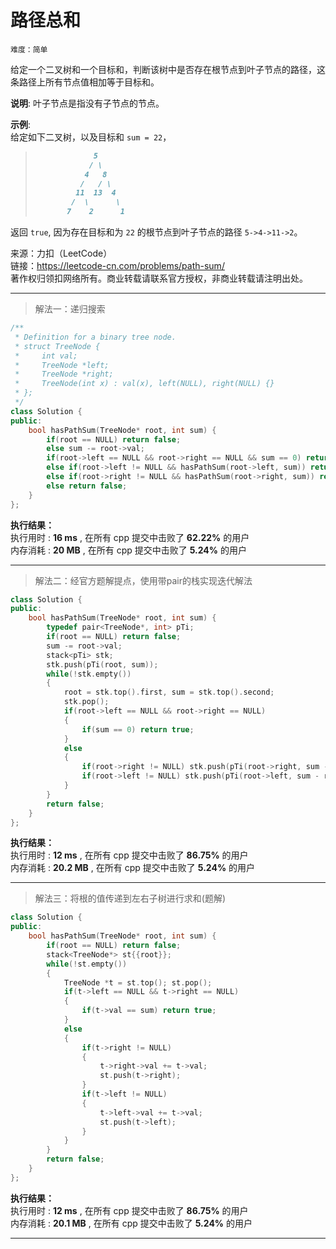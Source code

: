 # 路径总和 #  
`难度：简单` 

给定一个二叉树和一个目标和，判断该树中是否存在根节点到叶子节点的路径，这条路径上所有节点值相加等于目标和。    

**说明**: 叶子节点是指没有子节点的节点。    

**示例**:  
给定如下二叉树，以及目标和 `sum = 22`，  
>  
>```markdown  
>              5
>             / \
>            4   8
>           /   / \
>          11  13  4
>         /  \      \
>        7    2      1
>```   
返回 `true`, 因为存在目标和为 `22` 的根节点到叶子节点的路径 `5->4->11->2`。  

来源：力扣（LeetCode）  
链接：https://leetcode-cn.com/problems/path-sum/  
著作权归领扣网络所有。商业转载请联系官方授权，非商业转载请注明出处。  

---  
>解法一：递归搜索  

```C++  
/**
 * Definition for a binary tree node.
 * struct TreeNode {
 *     int val;
 *     TreeNode *left;
 *     TreeNode *right;
 *     TreeNode(int x) : val(x), left(NULL), right(NULL) {}
 * };
 */
class Solution {
public:
    bool hasPathSum(TreeNode* root, int sum) {
        if(root == NULL) return false;
        else sum -= root->val;
        if(root->left == NULL && root->right == NULL && sum == 0) return true;
        else if(root->left != NULL && hasPathSum(root->left, sum)) return true;
        else if(root->right != NULL && hasPathSum(root->right, sum)) return true;
        else return false;
    }
};
```  

**执行结果：**  
执行用时 : **16 ms** , 在所有 cpp 提交中击败了 **62.22%** 的用户  
内存消耗 : **20 MB** , 在所有 cpp 提交中击败了 **5.24%** 的用户  

---  
>解法二：经官方题解提点，使用带pair的栈实现迭代解法  

```C++  
class Solution {
public:
    bool hasPathSum(TreeNode* root, int sum) {
        typedef pair<TreeNode*, int> pTi;
        if(root == NULL) return false;
        sum -= root->val;
        stack<pTi> stk;
        stk.push(pTi(root, sum));
        while(!stk.empty())
        {
            root = stk.top().first, sum = stk.top().second;
            stk.pop();
            if(root->left == NULL && root->right == NULL)
            {
                if(sum == 0) return true;
            }
            else
            {
                if(root->right != NULL) stk.push(pTi(root->right, sum - root->right->val));
                if(root->left != NULL) stk.push(pTi(root->left, sum - root->left->val));
            }
        }
        return false;
    }
};
```  

**执行结果：**  
执行用时 : **12 ms** , 在所有 cpp 提交中击败了 **86.75%** 的用户  
内存消耗 : **20.2 MB** , 在所有 cpp 提交中击败了 **5.24%** 的用户  

---  
>解法三：将根的值传递到左右子树进行求和(题解)  

```C++  
class Solution {
public:
    bool hasPathSum(TreeNode* root, int sum) {
        if(root == NULL) return false;
        stack<TreeNode*> st{{root}};
        while(!st.empty())
        {
            TreeNode *t = st.top(); st.pop();
            if(t->left == NULL && t->right == NULL)
            {
                if(t->val == sum) return true;
            }
            else
            {
                if(t->right != NULL)
                {
                    t->right->val += t->val;
                    st.push(t->right);
                }
                if(t->left != NULL)
                {
                    t->left->val += t->val;
                    st.push(t->left);
                }
            }
        }
        return false;
    }
};
```  

**执行结果：**  
执行用时 : **12 ms** , 在所有 cpp 提交中击败了 **86.75%** 的用户  
内存消耗 : **20.1 MB** , 在所有 cpp 提交中击败了 **5.24%** 的用户  

---  